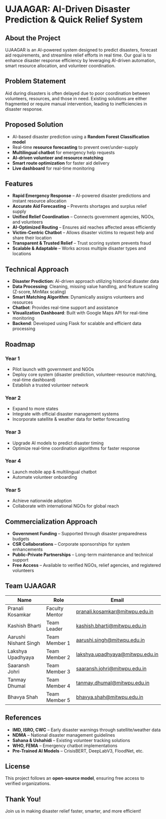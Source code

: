 # UJAAGAR: AI-Driven Disaster Prediction & Quick Relief System

## About the Project
UJAAGAR is an AI-powered system designed to predict disasters, forecast aid requirements, and streamline relief efforts in real time. Our goal is to enhance disaster response efficiency by leveraging AI-driven automation, smart resource allocation, and volunteer coordination.

## Problem Statement
Aid during disasters is often delayed due to poor coordination between volunteers, resources, and those in need. Existing solutions are either fragmented or require manual intervention, leading to inefficiencies in disaster response.

## Proposed Solution
- AI-based disaster prediction using a **Random Forest Classification model**
- Real-time **resource forecasting** to prevent over/under-supply
- **Multilingual chatbot** for emergency help requests
- **AI-driven volunteer and resource matching**
- **Smart route optimization** for faster aid delivery
- **Live dashboard** for real-time monitoring

## Features
- **Rapid Emergency Response** – AI-powered disaster predictions and instant resource allocation
- **Accurate Aid Forecasting** – Prevents shortages and surplus relief supply
- **Unified Relief Coordination** – Connects government agencies, NGOs, and volunteers
- **AI-Optimized Routing** – Ensures aid reaches affected areas efficiently
- **Victim-Centric Chatbot** – Allows disaster victims to request help and share their location
- **Transparent & Trusted Relief** – Trust scoring system prevents fraud
- **Scalable & Adaptable** – Works across multiple disaster types and locations

## Technical Approach
- **Disaster Prediction**: AI-driven approach utilizing historical disaster data
- **Data Processing**: Cleaning, missing value handling, and feature scaling (Z-score, MinMax scaling)
- **Smart Matching Algorithm**: Dynamically assigns volunteers and resources
- **Chatbot**: Provides real-time support and assistance
- **Visualization Dashboard**: Built with Google Maps API for real-time monitoring
- **Backend**: Developed using Flask for scalable and efficient data processing

## Roadmap
### Year 1
- Pilot launch with government and NGOs
- Deploy core system (disaster prediction, volunteer-resource matching, real-time dashboard)
- Establish a trusted volunteer network

### Year 2
- Expand to more states
- Integrate with official disaster management systems
- Incorporate satellite & weather data for better forecasting

### Year 3
- Upgrade AI models to predict disaster timing
- Optimize real-time coordination algorithms for faster response

### Year 4
- Launch mobile app & multilingual chatbot
- Automate volunteer onboarding

### Year 5
- Achieve nationwide adoption
- Collaborate with international NGOs for global reach

## Commercialization Approach
- **Government Funding** – Supported through disaster preparedness budgets
- **CSR Collaborations** – Corporate sponsorships for system enhancements
- **Public-Private Partnerships** – Long-term maintenance and technical support
- **Free Access** – Available to verified NGOs, relief agencies, and registered volunteers

## Team UJAAGAR
| Name | Role | Email |
|------|------|------|
| Pranali Kosamkar | Faculty Mentor | pranali.kosamkar@mitwpu.edu.in |
| Kashish Bharti | Team Leader | kashish.bharti@mitwpu.edu.in |
| Aarushi Nishant Singh | Team Member 1 | aarushi.singh@mitwpu.edu.in |
| Lakshya Upadhyaya | Team Member 2 | lakshya.upadhyaya@mitwpu.edu.in |
| Saaransh Johri | Team Member 3 | saaransh.johri@mitwpu.edu.in |
| Tanmay Dhumal | Team Member 4 | tanmay.dhumal@mitwpu.edu.in |
| Bhavya Shah | Team Member 5 | bhavya.shah@mitwpu.edu.in |

## References
- **IMD, ISRO, CWC** – Early disaster warnings through satellite/weather data
- **NDMA** – National disaster management guidelines
- **Sahana & Ushahidi** – Existing volunteer tracking solutions
- **WHO, FEMA** – Emergency chatbot implementations
- **Pre-Trained AI Models** – CrisisBERT, DeepLabV3, FloodNet, etc.

## License
This project follows an **open-source model**, ensuring free access to verified organizations.

## Thank You!
Join us in making disaster relief faster, smarter, and more efficient!


